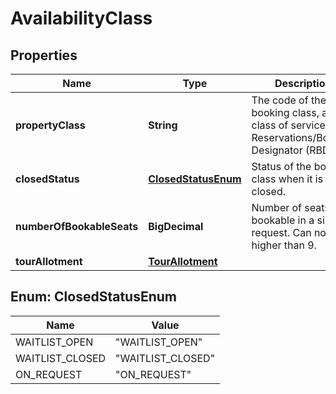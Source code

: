 

# AvailabilityClass


## Properties

| Name | Type | Description | Notes |
|------------ | ------------- | ------------- | -------------|
|**propertyClass** | **String** | The code of the booking class, a.k.a. class of service or Reservations/Booking Designator (RBD) |  [optional] |
|**closedStatus** | [**ClosedStatusEnum**](#ClosedStatusEnum) | Status of the booking class when it is closed. |  [optional] |
|**numberOfBookableSeats** | **BigDecimal** | Number of seats bookable in a single request. Can not be higher than 9. |  [optional] |
|**tourAllotment** | [**TourAllotment**](TourAllotment.md) |  |  [optional] |



## Enum: ClosedStatusEnum

| Name | Value |
|---- | -----|
| WAITLIST_OPEN | &quot;WAITLIST_OPEN&quot; |
| WAITLIST_CLOSED | &quot;WAITLIST_CLOSED&quot; |
| ON_REQUEST | &quot;ON_REQUEST&quot; |




